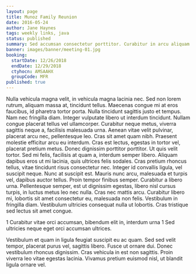 ```yaml
---
layout: page
title: Munoz Family Reunion
date: 2016-05-24
author: Jane Haynes
tags: weekly links, java
status: published
summary: Sed accumsan consectetur porttitor. Curabitur in arcu aliquam.
banner: images/banner/meeting-01.jpg
booking:
  startDate: 12/26/2018
  endDate: 12/29/2018
  ctyhocn: AMSAAHX
  groupCode: MFR
published: true
---
```

Nulla vehicula magna velit, in vehicula magna lacinia nec. Sed non lorem rutrum, aliquam massa at, tincidunt tellus. Maecenas congue mi at eros faucibus, id pharetra tortor porta. Nulla tincidunt sagittis justo et tempus. Nam nec fringilla diam. Integer vulputate libero ut interdum tincidunt. Nullam congue placerat tellus vel ullamcorper. Curabitur neque metus, viverra sagittis neque a, facilisis malesuada urna. Aenean vitae velit pulvinar, placerat arcu nec, pellentesque leo. Cras sit amet quam nibh. Praesent molestie efficitur arcu eu interdum. Cras est lectus, egestas in tortor vel, placerat pretium metus.
Donec dignissim porttitor porttitor. Ut quis velit tortor. Sed mi felis, facilisis at quam a, interdum semper libero. Aliquam dapibus eros ut mi lacinia, quis ultrices felis sodales. Cras pretium rhoncus tellus, vitae tincidunt risus consectetur nec. Integer id convallis ligula, vel suscipit neque. Nunc at suscipit est. Mauris nunc arcu, malesuada et turpis vel, dapibus auctor tellus. Proin tempor finibus semper. Curabitur a libero urna. Pellentesque semper, est ut dignissim egestas, libero nisl cursus turpis, in luctus metus leo nec nulla. Cras nec mattis arcu. Curabitur libero mi, lobortis sit amet consectetur eu, malesuada non felis. Vestibulum in fringilla diam. Vestibulum ultricies consequat nulla ut lobortis. Cras tristique sed lectus sit amet congue.

1 Curabitur vitae orci accumsan, bibendum elit in, interdum urna
1 Sed ultricies neque eget orci accumsan ultrices.

Vestibulum et quam in ligula feugiat suscipit eu ac quam. Sed sed velit tempor, placerat purus vel, sagittis libero. Fusce ut ornare dui. Donec vestibulum rhoncus dignissim. Cras vehicula in est non sagittis. Proin viverra leo vitae egestas lacinia. Vivamus pretium euismod nisl, ut blandit ligula ornare vel.
